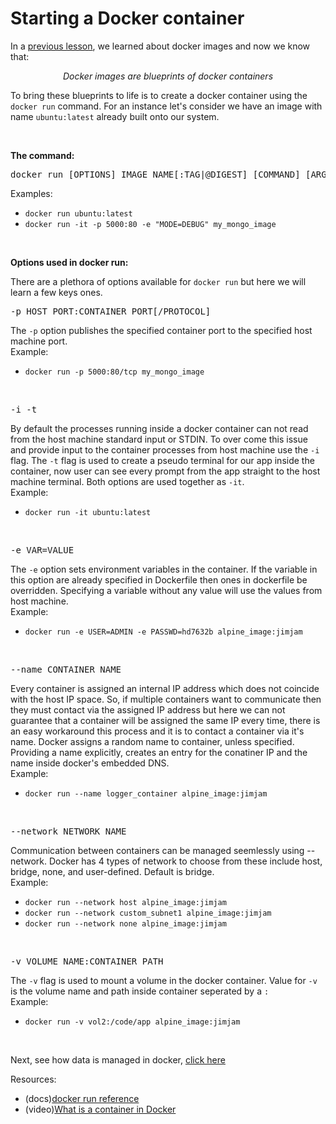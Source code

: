 # Starting a Docker container

In a [previous lesson](./docker_image.md), we learned about docker images and now we know that:
<p align="center"><i>Docker images are blueprints of docker containers</i></p>

To bring these blueprints to life is to create a docker container using the `docker run` command. For an instance let's consider we have an image with name `ubuntu:latest` already built onto our system.

<br>

__The command:__
<pre>docker run [OPTIONS] IMAGE_NAME[:TAG|@DIGEST] [COMMAND] [ARGS...]</pre>
Examples: 
<ul>
    <li><code>docker run ubuntu:latest</code></li>
    <li><code>docker run -it -p 5000:80 -e "MODE=DEBUG" my_mongo_image</code></li>
    </ul>

<br>

__Options used in docker run:__

There are a plethora of options available for `docker run` but here we will learn a few keys ones.


<pre>-p HOST_PORT:CONTAINER_PORT[/PROTOCOL]</pre>
The <code>-p</code> option publishes the specified container port to the specified host machine port.<br>
Example: 
<ul>
<li><code>docker run -p 5000:80/tcp my_mongo_image</code></li>
</ul>

<br>

<pre>-i -t</pre>
By default the processes running inside a docker container can not read from the host machine standard input or STDIN. To over come this issue and provide input to the container processes from host machine use the <code>-i</code> flag. The <code>-t</code> flag is used to create a pseudo terminal for our app inside the container, now user can see every prompt from the app straight to the host machine terminal. Both options are used together as <code>-it</code>.<br>
Example: 
<ul>
<li><code>docker run -it ubuntu:latest</code></li>
</ul>

<br>

<pre>-e VAR=VALUE</pre>
The <code>-e</code> option sets environment variables in the container. If the variable in this option are already specified in Dockerfile then ones in dockerfile be overridden. Specifying a variable without any value will use the values from host machine.<br>
Example: 
<ul>
<li><code>docker run -e USER=ADMIN -e PASSWD=hd7632b alpine_image:jimjam</code></li>
</ul>

<br>

<pre>--name CONTAINER_NAME</pre>
Every container is assigned an internal IP address which does not coincide with the host IP space. So, if multiple containers want to communicate then they must contact via the assigned IP address but here we can not guarantee that a container will be assigned the same IP every time, there is an easy workaround this process and it is to contact a container via it's name. Docker assigns a random name to container, unless specified. Providing a name explicitly, creates an entry for the conatiner IP and the name inside docker's embedded DNS. <br>
Example: 
<ul>
<li><code>docker run --name logger_container alpine_image:jimjam</code></li>
</ul>

<br>

<pre>--network NETWORK_NAME</pre>
Communication between containers can be managed seemlessly using --network. Docker has 4 types of network to choose from these include host, bridge, none, and user-defined. Default is bridge.<br>
Example: 
<ul>
<li><code>docker run --network host alpine_image:jimjam</code></li>
<li><code>docker run --network custom_subnet1 alpine_image:jimjam</code></li>
<li><code>docker run --network none alpine_image:jimjam</code></li>
</ul>

<br>

<pre>-v VOLUME_NAME:CONTAINER_PATH</pre>
The <code>-v</code> flag is used to mount a volume in the docker container. Value for <code>-v</code> is the volume name and path inside container seperated by a <code>:</code><br>
Example: 
<ul>
<li><code>docker run -v vol2:/code/app alpine_image:jimjam</code></li>
</ul>

<br>

Next, see how data is managed in docker, [click here](docker_data_storage.md)

Resources:

- (docs)[docker run reference](https://docs.docker.com/engine/reference/run/)
- (video)[What is a container in Docker](https://www.youtube.com/watch?v=HMAoJoSJCyk)
